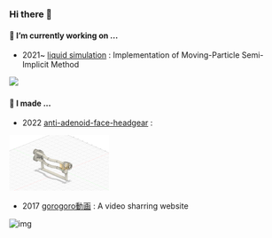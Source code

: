 ### Hi there 👋

#### 🔭 I’m currently working on ...

- 2021~ [liquid simulation](https://github.com/lzpel/liquid-simulation) : Implementation of Moving-Particle Semi-Implicit Method 

<img src="https://user-images.githubusercontent.com/18492524/164473888-4d1a4f02-d8a8-4b65-b9b3-3ec13cb300c4.gif" width="auto" height="200">

#### 🌱 I made ... 

- 2022 [anti-adenoid-face-headgear](https://github.com/lzpel/anti-adenoid-face-headgear) : 

<img src="https://github.com/lzpel/anti-adenoid-face-headgear/raw/main/anti-adenoid-face-headgear.png" width="auto" height="100">

- 2017 [gorogoro動画](https://github.com/lzpel/gorovideo) : A video sharring website

![img](https://user-images.githubusercontent.com/18492524/99069407-a4f81580-25f1-11eb-9bbe-3ec7037fe937.gif)
